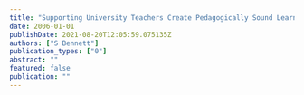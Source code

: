 ```yaml
---
title: "Supporting University Teachers Create Pedagogically Sound Learning Environments Using Learning Designs and Learn..."
date: 2006-01-01
publishDate: 2021-08-20T12:05:59.075135Z
authors: ["S Bennett"]
publication_types: ["0"]
abstract: ""
featured: false
publication: ""
---
```


